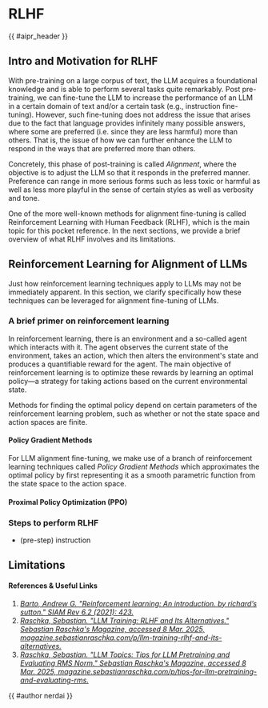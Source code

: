 <!-- markdownlint-disable-file MD033 -->

# RLHF

<!-- Header -->

{{ #aipr_header }}

<!-- Main Body -->

## Intro and Motivation for RLHF

With pre-training on a large corpus of text, the LLM acquires a foundational
knowledge and is able to perform several tasks quite remarkably. Post pre-training,
we can fine-tune the LLM to increase the performance of an LLM in a certain domain
of text and/or a certain task (e.g., instruction fine-tuning). However, such fine-tuning
does not address the issue that arises due to the fact that language provides infinitely
many possible answers, where some are preferred (i.e. since they are less harmful)
more than others. That is, the issue of how we can further enhance the LLM to
respond in the ways that are preferred more than others.

Concretely, this phase of post-training is called _Alignment_, where the objective
is to adjust the LLM so that it responds in the preferred manner. Preference can
range in more serious forms such as less toxic or harmful as well as less more playful
in the sense of certain styles as well as verbosity and tone.

One of the more well-known methods for alignment fine-tuning is called Reinforcement
Learning with Human Feedback (RLHF), which is the main topic for this pocket reference.
In the next sections, we provide a brief overview of what RLHF involves and its limitations.

## Reinforcement Learning for Alignment of LLMs

Just how reinforcement learning techniques apply to LLMs may not be immediately
apparent. In this section, we clarify specifically how these techniques can be
leveraged for alignment fine-tuning of LLMs.

### A brief primer on reinforcement learning

In reinforcement learning, there is an environment and a so-called agent which
interacts with it. The agent observes the current state of the environment, takes
an action, which then alters the environment's state and produces a quantifiable
reward for the agent. The main objective of reinforcement learning is to optimize
these rewards by learning an optimal policy—a strategy for taking actions based
on the current environmental state.

Methods for finding the optimal policy depend on certain parameters of the reinforcement
learning problem, such as whether or not the state space and action spaces are finite.

#### Policy Gradient Methods

For LLM alignment fine-tuning, we make use of a branch of reinforcement learning
techniques called _Policy Gradient Methods_ which approximates the optimal policy
by first representing it as a smooth parametric function from the state space to
the action space.

#### Proximal Policy Optimization (PPO)

### Steps to perform RLHF

- (pre-step) instruction

## Limitations

#### References & Useful Links <!-- markdownlint-disable-line MD001 -->

1. [_Barto, Andrew G. "Reinforcement learning: An introduction. by richard’s sutton."
   SIAM Rev 6.2 (2021): 423._](http://www.incompleteideas.net/book/the-book.html)
1. [_Raschka, Sebastian. "LLM Training: RLHF and Its Alternatives." Sebastian
   Raschka's Magazine, accessed 8 Mar. 2025,
   magazine.sebastianraschka.com/p/llm-training-rlhf-and-its-alternatives._](https://magazine.sebastianraschka.com/p/llm-training-rlhf-and-its-alternatives)
1. [_Raschka, Sebastian. "LLM Topics: Tips for LLM Pretraining and Evaluating RMS Norm."
   Sebastian Raschka's Magazine, accessed 8 Mar. 2025,
   magazine.sebastianraschka.com/p/tips-for-llm-pretraining-and-evaluating-rms._](https://magazine.sebastianraschka.com/p/tips-for-llm-pretraining-and-evaluating-rms?open=false#%C2%A7rlhf-vs-direct-preference-optimization-dpo)

<!-- Contributions -->

{{ #author nerdai }}
